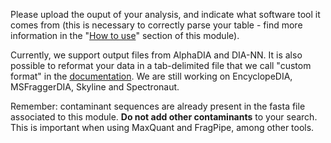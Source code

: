 Please upload the ouput of your analysis, and indicate what software 
tool it comes from (this is necessary to correctly parse your table - find 
more information in the "[How to use](https://proteobench.readthedocs.io/en/stable/available-modules/4-DIA-Quantification/)"
section of this module).

Currently, we support output files from AlphaDIA and DIA-NN. It is also possible to reformat your data in a tab-delimited file that we call "custom format" in the [documentation](https://proteobench.readthedocs.io/en/latest/available-modules/4-DIA-Quantification/). We are still working on EncyclopeDIA, MSFraggerDIA, Skyline and Spectronaut.

Remember: contaminant sequences are already present in the fasta file 
associated to this module. **Do not add other contaminants** to your 
search. This is important when using MaxQuant and FragPipe, among other tools.
